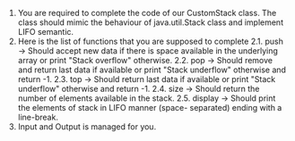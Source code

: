 1. You are required to complete the code of our CustomStack class. The class should mimic the behaviour of java.util.Stack class and implement LIFO semantic.
2. Here is the list of functions that you are supposed to complete
   2.1. push -> Should accept new data if there is space available in the underlying 
   array or print "Stack overflow" otherwise.
   2.2. pop -> Should remove and return last data if available or print "Stack 
   underflow" otherwise and return -1.
   2.3. top -> Should return last data if available or print "Stack underflow" 
   otherwise and return -1.
   2.4. size -> Should return the number of elements available in the stack.
   2.5. display -> Should print the elements of stack in LIFO manner (space- 
   separated) ending with a line-break.
3. Input and Output is managed for you.

